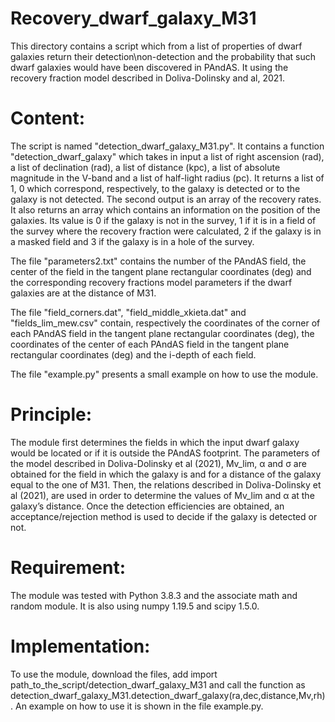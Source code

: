 # Recovery_dwarf_galaxy_M31

This directory contains a script which from a list of properties of dwarf galaxies return their detection\non-detection and the probability that such dwarf galaxies would have been discovered in PAndAS. It using the recovery fraction model described in Doliva-Dolinsky and al, 2021.

# Content: 
The script is named "detection_dwarf_galaxy_M31.py". It contains a function "detection_dwarf_galaxy" which takes in input a list of right ascension (rad), a list of declination (rad), a list of distance (kpc), a list of absolute magnitude in the V-band and a list of half-light radius (pc). It returns a list of 1, 0 which correspond, respectively, to the galaxy is detected or to the galaxy is not detected. The second output is an array of the recovery rates. It also returns an array which contains an information on the position of the galaxies. Its value is 0 if the galaxy is not in the survey, 1 if it is in a field of the survey where the recovery fraction were calculated, 2 if the galaxy is in a masked field and 3 if the galaxy is in a hole of the survey.

The file "parameters2.txt" contains the number of the PAndAS field, the center of the field in the tangent plane rectangular coordinates (deg) and the corresponding recovery fractions model parameters if the dwarf galaxies are at the distance of M31. 

The file "field_corners.dat", "field_middle_xkieta.dat" and "fields_lim_mew.csv" contain, respectively the coordinates of the corner of each PAndAS field in the tangent plane rectangular coordinates (deg), the coordinates of the center of each PAndAS field in the tangent plane rectangular coordinates (deg) and the i-depth of each field. 

The file "example.py" presents a small example on how to use the module. 

# Principle:
The module first determines the fields in which the input dwarf galaxy would be located or if it is outside the PAndAS footprint. The parameters of the model described in Doliva-Dolinsky et al (2021), Mv_lim, α and σ are obtained for the field in which the galaxy is and for a distance of the galaxy equal to the one of M31.  Then, the relations described in Doliva-Dolinsky et al (2021), are used in order to determine the values of Mv_lim and α at the galaxy’s distance. Once the detection efficiencies are obtained, an acceptance/rejection method is used to decide if the galaxy is detected or not.

# Requirement:
The module was tested with Python 3.8.3 and the associate math and random module. It is also using numpy 1.19.5 and scipy 1.5.0. 

# Implementation:
To use the module, download the files, add import path_to_the_script/detection_dwarf_galaxy_M31 and call the function as detection_dwarf_galaxy_M31.detection_dwarf_galaxy(ra,dec,distance,Mv,rh). An example on how to use it is shown in the file example.py.
